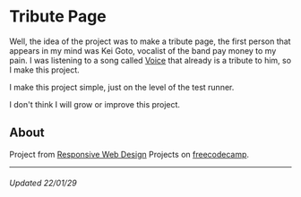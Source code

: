 # Tribute Page

Well, the idea of the project was to make a tribute page, the first person that appears in my mind was Kei Goto, vocalist of the band pay money to my pain. I was listening to a song called [Voice](https://www.youtube.com/watch?v=a62NeCzZmuU) that already is a tribute to him, so I make this project.

I make this project simple, just on the level of the test runner.

I don't think I will grow or improve this project.

## About

Project from [Responsive Web Design](https://www.freecodecamp.org/learn/responsive-web-design) Projects on [freecodecamp](https://www.freecodecamp.org/).

---

###### Updated 22/01/29

